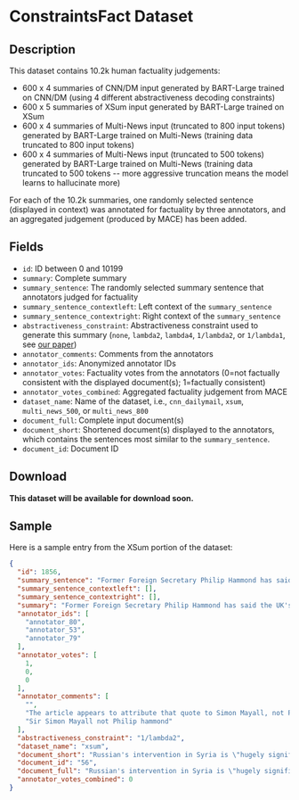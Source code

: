 # ConstraintsFact Dataset

## Description

This dataset contains 10.2k human factuality judgements:

 * 600 x 4 summaries of CNN/DM input generated by BART-Large trained on CNN/DM (using 4 different abstractiveness decoding constraints)
 * 600 x 5 summaries of XSum input generated by BART-Large trained on XSum
 * 600 x 4 summaries of Multi-News input (truncated to 800 input tokens) generated by BART-Large trained on Multi-News (training data truncated to 800 input tokens)
 * 600 x 4 summaries of Multi-News input (truncated to 500 tokens) generated by BART-Large trained on Multi-News (training data truncated to 500 tokens -- more aggressive truncation means the model learns to hallucinate more)

For each of the 10.2k summaries, one randomly selected sentence (displayed in context) was annotated for factuality by three annotators, and an aggregated judgement (produced by MACE) has been added.

## Fields

* `id`: ID between 0 and 10199
* `summary`: Complete summary
* `summary_sentence`: The randomly selected summary sentence that annotators judged for factuality
* `summary_sentence_contextleft`: Left context of the `summary_sentence`
* `summary_sentence_contextright`: Right context of the `summary_sentence`
* `abstractiveness_constraint`: Abstractiveness constraint used to generate this summary (`none`, `lambda2`, `lambda4`, `1/lambda2`, or `1/lambda1`, see [our paper](https://arxiv.org/abs/2108.02859))
* `annotator_comments`: Comments from the annotators
* `annotator_ids`: Anonymized annotator IDs
* `annotator_votes`: Factuality votes from the annotators (0=not factually consistent with the displayed document(s); 1=factually consistent)
* `annotator_votes_combined`: Aggregated factuality judgement from MACE
* `dataset_name`: Name of the dataset, i.e., `cnn_dailymail`, `xsum`, `multi_news_500`, or `multi_news_800`
* `document_full`: Complete input document(s) 
* `document_short`: Shortened document(s) displayed to the annotators, which contains the sentences most similar to the `summary_sentence`.
* `document_id`: Document ID

## Download

**This dataset will be available for download soon.**

## Sample

Here is a sample entry from the XSum portion of the dataset:

```json
{
  "id": 1856,
  "summary_sentence": "Former Foreign Secretary Philip Hammond has said the UK's policy in Syria has been hampered by \"wishful thinking\" - and officials underestimated the staying power of President Bashar al-Assad.",
  "summary_sentence_contextleft": [],
  "summary_sentence_contextright": [],
  "summary": "Former Foreign Secretary Philip Hammond has said the UK's policy in Syria has been hampered by \"wishful thinking\" - and officials underestimated the staying power of President Bashar al-Assad.",
  "annotator_ids": [
    "annotator_80",
    "annotator_53",
    "annotator_79"
  ],
  "annotator_votes": [
    1,
    0,
    0
  ],
  "annotator_comments": [
    "",
    "The article appears to attribute that quote to Simon Mayall, not Philip Hammond.",
    "Sir Simon Mayall not Philip hammond"
  ],
  "abstractiveness_constraint": "1/lambda2",
  "dataset_name": "xsum",
  "document_short": "Russian's intervention in Syria is \"hugely significant\" says the UK's former senior military adviser in the Middle East Lt Gen Sir Simon Mayall. 2 October 2015 Last updated at 18:13 BST Speaking in an interview with BBC Newsnight's diplomatic and defence editor Mark Urban, he said UK policy in Syria had been hampered by \"wishful thinking\" - and officials underestimated the staying power of President Bashar al-Assad. More on this story from Mark Urban on BBC Newsnight at 22:30 BST BBC Two on Friday 2 October, and afterwards on iPlayer",
  "document_id": "56",
  "document_full": "Russian's intervention in Syria is \"hugely significant\" says the UK's former senior military adviser in the Middle East Lt Gen Sir Simon Mayall. 2 October 2015 Last updated at 18:13 BST Speaking in an interview with BBC Newsnight's diplomatic and defence editor Mark Urban, he said UK policy in Syria had been hampered by \"wishful thinking\" - and officials underestimated the staying power of President Bashar al-Assad. More on this story from Mark Urban on BBC Newsnight at 22:30 BST BBC Two on Friday 2 October, and afterwards on iPlayer",
  "annotator_votes_combined": 0
}
```
